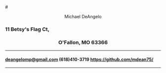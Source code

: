 #<p align="center">Michael DeAngelo</p>
### 11 Betsy's Flag Ct,
### <p style="text-align: center;">O'Fallon, MO  63366</p>
-----------------------
#### deangelomp@gmail.com 		(618)410-3719 		https://github.com/mdean75/
-----------------------


